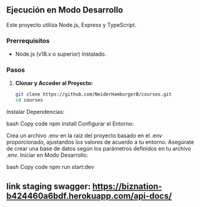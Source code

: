 ## Ejecución en Modo Desarrollo

Este proyecto utiliza Node.js, Express y TypeScript. 

### Prerrequisitos

- Node.js (v18.x o superior) instalado.

### Pasos

1. **Clonar y Acceder al Proyecto:**
   ```bash
   git clone https://github.com/NeiderHamburgerB/courses.git
   cd courses
Instalar Dependencias:

bash
Copy code
npm install
Configurar el Entorno:

Crea un archivo .env en la raíz del proyecto basado en el .env proporcionado, ajustandos los valores de acuerdo a tu entorno.
Asegúrate de crear una base de datos según los parámetros definidos en tu archivo .env.
Iniciar en Modo Desarrollo:

bash
Copy code
npm run start:dev

## link staging swagger: https://biznation-b424460a6bdf.herokuapp.com/api-docs/
